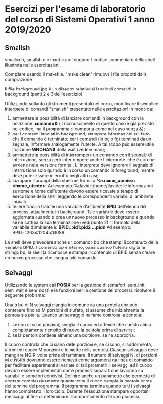 # Esercizi per l'esame di laboratorio del corso di Sistemi Operativi 1 anno 2019/2020



## Smallsh
smallsh.h, smallsh.c e input.c contengono il codice commentato della shell illustrata nelle esercitazioni.

Compilare usando il makefile. "make clean" rimuove i file prodotti dalla compilazione

Il file background.jpg è un disegno relativo al lancio di comandi in background (punti 2 e 3 dell'esercizio)

Utilizzando soltanto gli strumenti presentati nel corso, modificare il semplice interprete di comandi "smallsh" presentato nelle esercitazioni in modo da:
1. ammettere la possibilità di lanciare comandi in background con la notazione: **comando &** (il riconoscimento di questo caso è già previsto nel codice, ma il programma si comporta come nel caso senza &);
2. per i comandi lanciati in background, stampare informazioni sul fatto che il comando è
terminato; per i comandi (in bg o fg) terminati da un segnale, informare analogamente l'utente.
A tal scopo può essere utile l'opzione **WNOHANG** della wait (vedere man);
3. ammettere la possibilità di interrompere un comando con il segnale di interruzione, senza però
interrompere anche l'interprete (che è ciò che avviene nella versione fornita). L’'interprete deve
ignorare il segnale di interruzione solo quando è in corso un comando in foreground, mentre
deve poter essere interrotto negli altri casi;
4. stampare il prompt della shell nel formato
**%<nome_utente>:<home_utente>:**
Ad esempio:
%davide:/home/davide:
le informazioni su nome e home dell’utente devono essere ricavate a tempo di esecuzione della
shell leggendo le corrispondenti variabili di ambiente iniziali;
5. tenere traccia tramite una variabile d’ambiente **BPID** dell’elenco dei processi attualmente in
background. Tale variabile deve essere aggiornata quando si crea un nuovo processo in
background e quando se ne cattura la sua terminazione (vedi punto 2).
Il formato della variabile d’ambiente è:
**BPID=pid1:pid2:...pidn**
Ad esempio:
BPID=12034:12045:13089

La shell deve prevedere anche un comando bp che stampi il contenuto della variabile BPID. Il
comando bp è interno, ossia quando l’utente digita la stringa bp, la shell la riconosce e stampa
il contenuto di BPID senza creare un nuovo processo che esegua tale comando.

## Selvaggi
Utilizzando le system call **POSIX** per la gestione di semafori (sem_init, sem_wait e sem_post) e le funzioni per la gestione dei processi, risolvere il seguente problema:

Una tribù di N selvaggi mangia in comune da una pentola che può contenere fino ad M porzioni di
stufato, si assume che inizialmente la pentola sia piena. Quando un selvaggio ha fame controlla la
pentola:

1) se non ci sono porzioni, sveglia il cuoco ed attende che questo abbia completamente riempito di nuovo la pentola prima di servirsi;
2) se la pentola contiene almeno una porzione, se ne appropria.

Il cuoco controlla che ci siano delle porzioni e, se ci sono, si addormenta, altrimenti cuoce M porzioni
e le mette nella pentola. Ciascun selvaggio deve mangiare NGIRI volte prima di terminare.
Il numero di selvaggi N, di porzioni M e NGIRI dovranno essere richiesti come argomenti da linea di
comando per facilitare esperimenti al variare di tali parametri. I selvaggi ed il cuoco devono essere
implementati come processi separati che lavorano su variabili e semafori condivisi. Definire anche
un parametro che permetta di contare complessivamente quante volte il cuoco riempie la pentola prima
del termine del programma. Il programma termina quando tutti i selvaggi hanno completato il loro
ciclo. 
Durante l'esecuzione stampare opportuni messaggi al fine di determinare il comportamento dei
vari processi.
